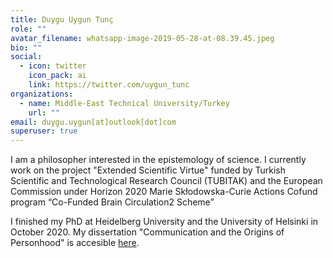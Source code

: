 ```yaml
---
title: Duygu Uygun Tunç
role: ""
avatar_filename: whatsapp-image-2019-05-28-at-08.39.45.jpeg
bio: ""
social:
  - icon: twitter
    icon_pack: ai
    link: https://twitter.com/uygun_tunc
organizations:
  - name: Middle-East Technical University/Turkey
    url: ""
email: duygu.uygun[at]outlook[dot]com
superuser: true
---
```

I am a philosopher interested in the epistemology of science. I currently work on the project "Extended Scientific Virtue" funded by Turkish Scientific and Technological Research Council (TUBITAK) and the European Commission under Horizon 2020 Marie Skłodowska-Curie Actions Cofund program “Co-Funded Brain Circulation2 Scheme” 

I finished my PhD at Heidelberg University and the University of Helsinki in October 2020. My dissertation "Communication and the Origins of Personhood" is accesible [here](https://helda.helsinki.fi/handle/10138/320157).
